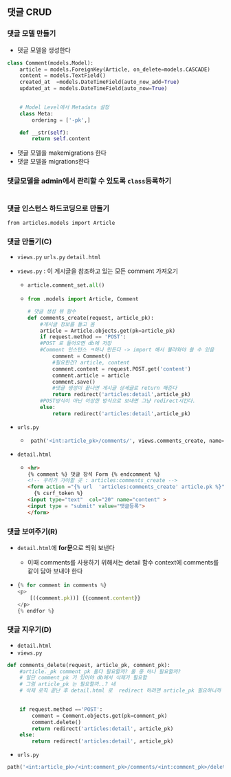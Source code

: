 ## 댓글 CRUD

### 댓글 모델 만들기

- 댓글 모델을 생성한다

```python
class Comment(models.Model):
    article = models.ForeignKey(Article, on_delete=models.CASCADE)
    content = models.TextField()
    created_at  =models.DateTimeField(auto_now_add=True)
    updated_at = models.DateTimeField(auto_now=True)

    
    # Model Level에서 Metadata 설정
    class Meta:
        ordering = ['-pk',]

    def __str(self):
        return self.content
```

- 댓글 모델을 makemigrations 한다
- 댓글 모델을 migrations한다



### 댓글모델을 admin에서 관리할 수 있도록 `class`등록하기

```python

```



### 댓글 인스턴스 하드코딩으로 만들기

```shell
from articles.models import Article
```





### 댓글 만들기(C)

- `views.py` `urls.py` `detail.html`

- `views.py` : 이 게시글을 참조하고 있는 모든 comment 가져오기

  - ```python
    article.comment_set.all()
    ```

  - ```python
    from .models import Article, Comment
    
    # 댓글 생성 뷰 함수
    def comments_create(request, article_pk):
        #게시글 정보를 들고 옴
        article = Article.objects.get(pk=article_pk)
        if request.method == 'POST':
        #POST 로 들어오면 db에 저장
        #Comment 인스턴스 ㅋ하나 만든다 -> import 해서 불러와야 쓸 수 있음
            comment = Comment()
            #필요한건? article, content 
            comment.content = request.POST.get('content')
            comment.article = article
            comment.save()
            #댓글 생성이 끝나면 게시글 상세글로 return 해준다
            return redirect('articles:detail',article_pk)
        #POST방식이 아닌 이상한 방식으로 보내면 그냥 redirect시킨다.
        else:
            return redirect('articles:detail',article_pk)
    ```

- `urls.py`

  - ```python
     path('<int:article_pk>/comments/', views.comments_create, name='comments_create')
    ```

- `detail.html`

  - ```html
    <hr>
    {% comment %} 댓글 장석 Form {% endcomment %}
    <!-- 우리가 가야할 곳 : articles:comments_create -->
    <form action ="{% url  'articles:comments_create' article.pk %}"  method="POST" >
      {% csrf_token %}
    <input type="text"  col="20" name="content" >
    <input type = "submit" value="댓글등록">
    </form>
    
    ```

    



### 댓글 보여주기(R)

- `detail.html`에 **for문**으로 띄워 보낸다

  - 이때 comments를 사용하기 위해서는 detail 함수 context에 comments를 같이 담아 보내야 한다

- ```javascript
  {% for comment in comments %}
  <p>
      [((comment.pk))] {{comment.content}}
  </p>
  {% endfor %}
  ```





### 댓글 지우기(D)

- `detail.html`
- `views.py`

```python
def comments_delete(request, article_pk, comment_pk):
    #article._pk comment_pk 둘다 필요할까? 둘 중 하나 필요할까?
    # 일단 comment_pk 가 있어야 db에서 삭제가 필요함
    # 그럼 article_pk 는 필요할까..? 네
    # 삭제 로직 끝난 후 detail.html 로  redirect 하려면 article_pk 필요하니까
   

    if request.method =='POST':
        comment = Comment.objects.get(pk=comment_pk)
        comment.delete()
        return redirect('articles:detail', article_pk)
    else:
        return redirect('articles:detail', article_pk)
```

- `urls.py`

```python
path('<int:article_pk>/<int:comment_pk>/comments/<int:comment_pk>/delete/', views.comments_delete, name='comments_delete'),
    
```

